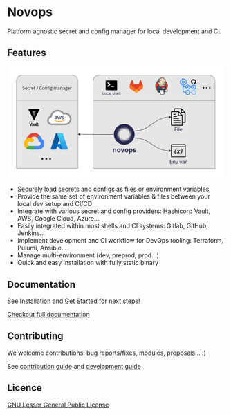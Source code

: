# Novops

Platform agnostic secret and config manager for local development and CI.

## Features

![novops-features](docs/src/assets/novops-features.jpg)

- Securely load secrets and configs as files or environment variables
- Provide the same set of environment variables & files between your local dev setup and CI/CD
- Integrate with various secret and config providers: Hashicorp Vault, AWS, Google Cloud, Azure...
- Easily integrated within most shells and CI systems: Gitlab, GitHub, Jenkins...
- Implement development and CI workflow for DevOps tooling: Terraform, Pulumi, Ansible...
- Manage multi-environment (dev, preprod, prod...)
- Quick and easy installation with fully static binary

## Documentation

See [Installation](https://novadiscovery.github.io/novops/install.html) and [Get Started](https://novadiscovery.github.io/novops/getting-started.html) for next steps!

[Checkout full documentation](https://novadiscovery.github.io/novops/intro.html)

## Contributing

We welcome contributions: bug reports/fixes, modules, proposals... :)

See [contribution guide](./CONTRIBUTING.md) and [development guide](https://novadiscovery.github.io/novops/contributing/development.html)

## Licence 

[GNU Lesser General Public License](LICENSE)